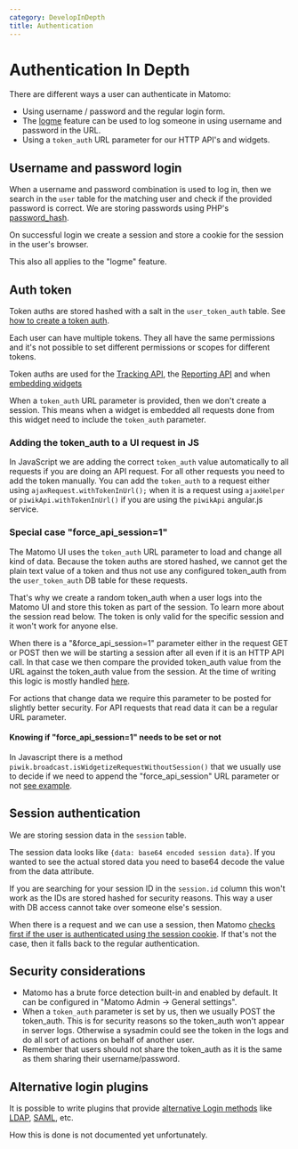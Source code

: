 ```yaml
---
category: DevelopInDepth
title: Authentication
---
```

# Authentication In Depth

There are different ways a user can authenticate in Matomo:

* Using username / password and the regular login form. 
* The [logme](https://matomo.org/faq/how-to/faq_30/) feature can be used to log someone in using username and password in the URL. 
* Using a `token_auth` URL parameter for our HTTP API's and widgets.

## Username and password login

When a username and password combination is used to log in, then we search in the `user` table for the matching user and check if the provided password is correct. We are storing passwords using PHP's [password_hash](https://www.php.net/manual/en/function.password-hash.php).

On successful login we create a session and store a cookie for the session in the user's browser.

This also all applies to the "logme" feature.

## Auth token 

Token auths are stored hashed with a salt in the `user_token_auth` table. See [how to create a token auth](https://matomo.org/faq/general/faq_114/).

Each user can have multiple tokens. They all have the same permissions and it's not possible to set different permissions or scopes for different tokens.

Token auths are used for the [Tracking API](/api-reference/tracking-api), the [Reporting API](/api-reference/reporting-api) and when [embedding widgets](https://matomo.org/docs/embed-matomo-reports/#embed-a-matomo-report-in-a-html-page)

When a `token_auth` URL parameter is provided, then we don't create a session. This means when a widget is embedded all requests done from this widget need to include the `token_auth` parameter.

### Adding the token_auth to a UI request in JS

In JavaScript we are adding the correct `token_auth` value automatically to all requests if you are doing an API request. For all other requests you need to add the token manually. You can add the `token_auth` to a request either using `ajaxRequest.withTokenInUrl();` when it is a request using `ajaxHelper` or `piwikApi.withTokenInUrl()` if you are using the `piwikApi` angular.js service.

### Special case "force_api_session=1"

The Matomo UI uses the `token_auth` URL parameter to load and change all kind of data. Because the token auths are stored hashed, we cannot get the plain text value of a token and thus not use any configured token_auth from the `user_token_auth` DB table for these requests.

That's why we create a random token_auth when a user logs into the Matomo UI and store this token as part of the session. To learn more about the session read below. The token is only valid for the specific session and it won't work for anyone else.

When there is a "&force_api_session=1" parameter either in the request GET or POST then we will be starting a session after all even if it is an HTTP API call. In that case we then compare the provided token_auth value from the URL against the token_auth value from the session. At the time of writing this logic is mostly handled [here](https://github.com/matomo-org/matomo/blob/4.4.1/core/Access.php#L160-L180).

For actions that change data we require this parameter to be posted for slightly better security. For API requests that read data it can be a regular URL parameter.

#### Knowing if "force_api_session=1" needs to be set or not

In Javascript there is a method `piwik.broadcast.isWidgetizeRequestWithoutSession()` that we usually use to decide if we need to append the "force_api_session" URL parameter or not [see example](https://github.com/matomo-org/matomo/blob/4.4.1-rc1/plugins/CoreHome/angularjs/common/services/piwik-api.js#L53).

## Session authentication

We are storing session data in the `session` table. 

The session data looks like `{data: base64 encoded session data}`. If you wanted to see the actual stored data you need to base64 decode the value from the data attribute.

If you are searching for your session ID in the `session.id` column this won't work as the IDs are stored hashed for security reasons. This way a user with DB access cannot take over someone else's session.

When there is a request and we can use a session, then Matomo [checks first if the user is authenticated using the session cookie](https://github.com/matomo-org/matomo/blob/4.4.1/core/Session/SessionAuth.php). If that's not the case, then it falls back to the regular authentication. 

## Security considerations

* Matomo has a brute force detection built-in and enabled by default. It can be configured in "Matomo Admin -> General settings".
* When a `token_auth` parameter is set by us, then we usually POST the token_auth. This is for security reasons so the token_auth won't appear in server logs. Otherwise a sysadmin could see the token in the logs and do all sort of actions on behalf of another user.
* Remember that users should not share the token_auth as it is the same as them sharing their username/password.

## Alternative login plugins

It is possible to write plugins that provide [alternative Login methods](https://plugins.matomo.org/search?query=login&post_type=product) like [LDAP](https://plugins.matomo.org/LoginLdap), [SAML](https://plugins.matomo.org/LoginSaml), etc.

How this is done is not documented yet unfortunately.
